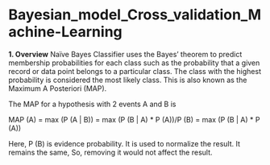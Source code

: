 # Bayesian_model_Cross_validation_Machine-Learning

**1. Overview**
Naïve Bayes Classifier uses the Bayes’ theorem to predict membership probabilities for each class such as the probability that a given record or data point belongs to a particular class. The class with the highest probability is considered the most likely class. This is also known as the Maximum A Posteriori (MAP).

The MAP for a hypothesis with 2 events A and B is

MAP (A)
= max (P (A | B))
= max (P (B | A) * P (A))/P (B)
= max (P (B | A) * P (A))

Here, P (B) is evidence probability. It is used to normalize the result. It remains the same, So, removing it would not affect the result.
